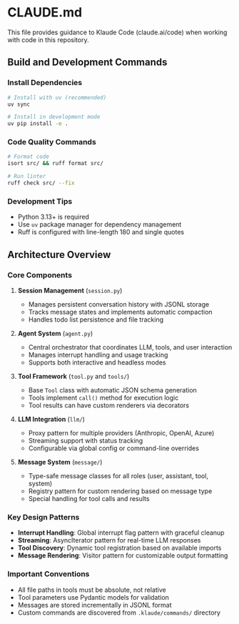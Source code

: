 # CLAUDE.md

This file provides guidance to Klaude Code (claude.ai/code) when working with code in this repository.

## Build and Development Commands

### Install Dependencies
```bash
# Install with uv (recommended)
uv sync

# Install in development mode
uv pip install -e .
```

### Code Quality Commands
```bash
# Format code
isort src/ && ruff format src/

# Run linter
ruff check src/ --fix
```

### Development Tips
- Python 3.13+ is required
- Use `uv` package manager for dependency management
- Ruff is configured with line-length 180 and single quotes

## Architecture Overview

### Core Components

1. **Session Management** (`session.py`)
   - Manages persistent conversation history with JSONL storage
   - Tracks message states and implements automatic compaction
   - Handles todo list persistence and file tracking

2. **Agent System** (`agent.py`)
   - Central orchestrator that coordinates LLM, tools, and user interaction
   - Manages interrupt handling and usage tracking
   - Supports both interactive and headless modes

3. **Tool Framework** (`tool.py` and `tools/`)
   - Base `Tool` class with automatic JSON schema generation
   - Tools implement `call()` method for execution logic
   - Tool results can have custom renderers via decorators

4. **LLM Integration** (`llm/`)
   - Proxy pattern for multiple providers (Anthropic, OpenAI, Azure)
   - Streaming support with status tracking
   - Configurable via global config or command-line overrides

5. **Message System** (`message/`)
   - Type-safe message classes for all roles (user, assistant, tool, system)
   - Registry pattern for custom rendering based on message type
   - Special handling for tool calls and results

### Key Design Patterns

- **Interrupt Handling**: Global interrupt flag pattern with graceful cleanup
- **Streaming**: AsyncIterator pattern for real-time LLM responses
- **Tool Discovery**: Dynamic tool registration based on available imports
- **Message Rendering**: Visitor pattern for customizable output formatting

### Important Conventions

- All file paths in tools must be absolute, not relative
- Tool parameters use Pydantic models for validation
- Messages are stored incrementally in JSONL format
- Custom commands are discovered from `.klaude/commands/` directory